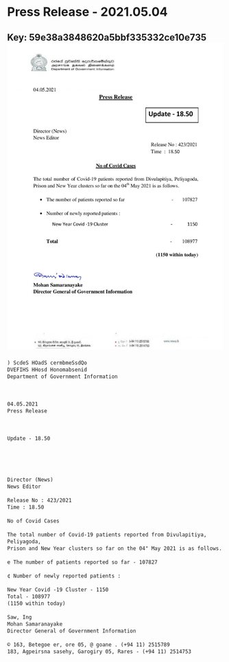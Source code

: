 # Press Release - 2021.05.04 
Key: 59e38a3848620a5bbf335332ce10e735 
![img](img/59e38a3848620a5bbf335332ce10e735.jpg)
---
```
) ScdeS HOadS cermbmeSsdQo
DVEFIHS HHosd Honomabsenid
Department of Government Information

 

04.05.2021
Press Release

 

Update - 18.50

 

 

Director (News)
News Editor

Release No : 423/2021
Time : 18.50

No of Covid Cases

The total number of Covid-19 patients reported from Divulapitiya, Peliyagoda,
Prison and New Year clusters so far on the 04" May 2021 is as follows.

e The number of patients reported so far - 107827

¢ Number of newly reported patients :

New Year Covid -19 Cluster - 1150
Total - 108977
(1150 within today)

Saw, Ing
Mohan Samaranayake
Director General of Government Information

© 163, Betegoe er, ore 05, @ goane . (+94 11) 2515789
183, Agpeirsna sasehy, Garogiry 05, Rares - (+94 11) 2514753

 

```
